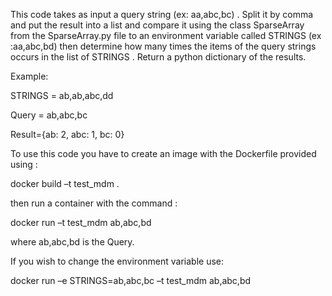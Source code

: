 
This code takes as input a query string (ex: aa,abc,bc) . Split it by comma and put the result into a list and  compare it using the class SparseArray from the SparseArray.py file  to 
an environment variable called STRINGS (ex :aa,abc,bd) then determine how many times the items of the query strings occurs in the list of STRINGS . Return a python dictionary of the 
results.

Example:

STRINGS = ab,ab,abc,dd

Query = ab,abc,bc

Result={ab: 2, abc: 1, bc: 0}

To use this code you have to create an image with the Dockerfile provided using :

docker build –t test_mdm .

then run a container with the command :

docker run –t test_mdm ab,abc,bd

where ab,abc,bd is the Query.

If you wish to change the environment variable use:

docker run –e STRINGS=ab,abc,bc –t test_mdm ab,abc,bd

